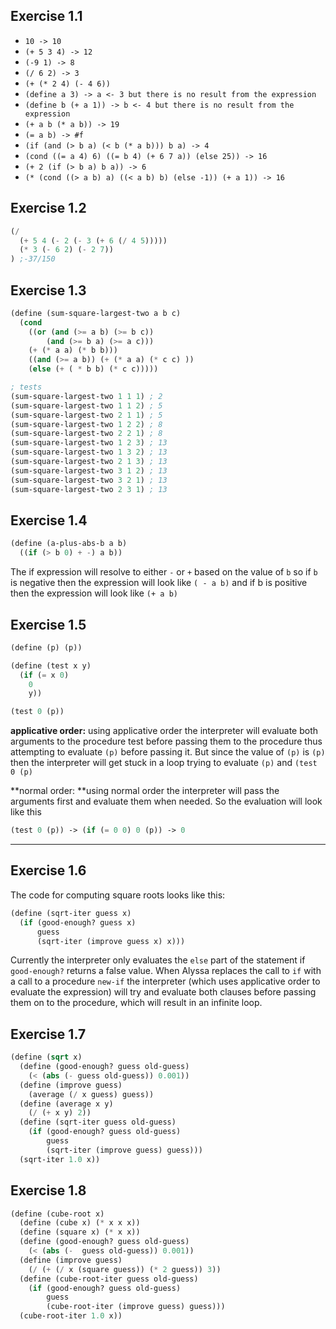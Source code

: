 ## Exercise 1.1

* `10 -> 10`
* `(+ 5 3 4) -> 12`
* `(-9 1) -> 8`
* `(/ 6 2) -> 3`
* `(+ (* 2 4) (- 4 6))`
* `(define a 3) -> a <- 3 but there is no result from the expression`
* `(define b (+ a 1)) -> b <- 4 but there is no result from the expression`
* `(+ a b (* a b)) -> 19`
* `(= a b) -> #f`
* `(if (and (> b a) (< b (* a b))) b a) -> 4`
* `(cond ((= a 4) 6) ((= b 4) (+ 6 7 a)) (else 25)) -> 16`
* `(+ 2 (if (> b a) b a)) -> 6`
* `(* (cond ((> a b) a) ((< a b) b) (else -1)) (+ a 1)) -> 16`

## Exercise 1.2

```scheme
(/ 
  (+ 5 4 (- 2 (- 3 (+ 6 (/ 4 5))))) 
  (* 3 (- 6 2) (- 2 7))
) ;-37/150
```

## Exercise 1.3

```scheme
(define (sum-square-largest-two a b c)
  (cond
    ((or (and (>= a b) (>= b c))
        (and (>= b a) (>= a c)))
    (+ (* a a) (* b b)))
    ((and (>= a b)) (+ (* a a) (* c c) ))
    (else (+ ( * b b) (* c c)))))

; tests
(sum-square-largest-two 1 1 1) ; 2
(sum-square-largest-two 1 1 2) ; 5
(sum-square-largest-two 2 1 1) ; 5
(sum-square-largest-two 1 2 2) ; 8
(sum-square-largest-two 2 2 1) ; 8
(sum-square-largest-two 1 2 3) ; 13
(sum-square-largest-two 1 3 2) ; 13
(sum-square-largest-two 2 1 3) ; 13
(sum-square-largest-two 3 1 2) ; 13
(sum-square-largest-two 3 2 1) ; 13
(sum-square-largest-two 2 3 1) ; 13
```

## Exercise 1.4

```scheme
(define (a-plus-abs-b a b)
  ((if (> b 0) + -) a b))
```

The if expression will resolve to either `-` or `+` based on the value of `b` so if `b` is negative then the expression will look like `( - a b)` and if b is positive then the expression will look like `(+ a b)`

## Exercise 1.5

```scheme
(define (p) (p))

(define (test x y)
  (if (= x 0) 
    0
    y))

(test 0 (p))
```

**applicative order:** using applicative order the interpreter will evaluate both arguments to the procedure test before passing them to the procedure thus attempting to evaluate `(p)` before passing it. But since the value of `(p)` is `(p)` then the interpreter will get stuck in a loop trying to evaluate `(p)` and `(test 0 (p)`

**normal order: **using normal order the interpreter will pass the arguments first and evaluate them when needed. So the evaluation will look like this

```scheme
(test 0 (p)) -> (if (= 0 0) 0 (p)) -> 0
```

---

## Exercise 1.6

The code for computing square roots looks like this:

```scheme
(define (sqrt-iter guess x)
  (if (good-enough? guess x)
      guess
      (sqrt-iter (improve guess x) x)))
```

Currently the interpreter only evaluates the `else` part of the statement if `good-enough?` returns a false value. When Alyssa replaces the call to `if` with a call to a procedure `new-if` the interpreter \(which uses applicative order to evaluate the expression\) will try and evaluate both clauses before passing them on to the procedure, which will result in an infinite loop.

## Exercise 1.7

```scheme
(define (sqrt x)
  (define (good-enough? guess old-guess)
    (< (abs (- guess old-guess)) 0.001))
  (define (improve guess)
    (average (/ x guess) guess))
  (define (average x y)
    (/ (+ x y) 2))
  (define (sqrt-iter guess old-guess)
    (if (good-enough? guess old-guess)
        guess
        (sqrt-iter (improve guess) guess)))
  (sqrt-iter 1.0 x))
```

## Exercise 1.8

```scheme
(define (cube-root x)
  (define (cube x) (* x x x))
  (define (square x) (* x x))
  (define (good-enough? guess old-guess)
    (< (abs (-  guess old-guess)) 0.001))
  (define (improve guess)
    (/ (+ (/ x (square guess)) (* 2 guess)) 3))
  (define (cube-root-iter guess old-guess)
    (if (good-enough? guess old-guess)
        guess
        (cube-root-iter (improve guess) guess)))
  (cube-root-iter 1.0 x))
```



